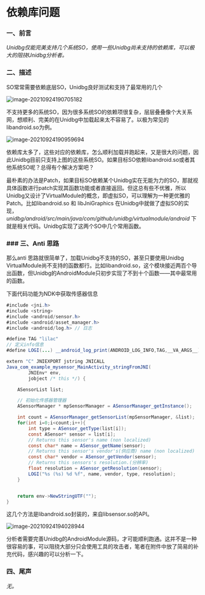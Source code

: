 # 依赖库问题

### 一、前言

*Unidbg仅能完美支持几个系统SO，使用一些Unidbg尚未支持的依赖库，可以极大的阻挠Unidbg分析者。*



### 二、描述

SO常常需要依赖底层SO，Unidbg良好测试和支持了最常用的几个

![image-20210924190705182](C:\Users\13352\Desktop\知识星球\Anti-Unidbg\依赖库问题\pics\1.png)

不支持更多的系统SO，因为很多系统SO的依赖项很复杂，层层叠叠像个大关系网，想顺利、完美的在Unidbg中加载起来太不容易了。以极为常见的libandroid.so为例。

![image-20210924190959694](C:\Users\13352\Desktop\知识星球\Anti-Unidbg\依赖库问题\pics\2.png)

依赖库太多了，这些对应的依赖库，怎么顺利加载并跑起来，又是很大的问题，因此Unidbg目前只支持上图的这些系统SO。如果目标SO依赖libandroid.so或者其他系统SO呢？总得有个解决方案吧？

最朴素的办法是Patch，如果目标SO依赖某个Unidbg实在无能为力的SO，那就视具体函数进行patch实现其函数功能或者直接返回。但这总有些不优雅，所以Unidbg又设计了VirtualModule的概念，即虚拟SO，可以理解为一种更优雅的Patch。比如libandroid.so 和 libJniGraphics 在Unidbg中就做了虚拟SO的实现， *unidbg/android/src/main/java/com/github/unidbg/virtualmodule/android*  下就是相关代码。Unidbg实现了这两个SO中几个常用函数。



### ### 三、Anti 思路

那么anti 思路就很简单了，加载Unidbg不支持的SO，甚至只要使用Unidbg VirtualModule尚不支持的函数都行。比如libandroid.so，这个模块接近两百个导出函数，但Unidbg的AndroidModule只初步实现了不到十个函数——其中最常用的函数。

下面代码功能为NDK中获取传感器信息

```java
#include <jni.h>
#include <string>
#include <android/sensor.h>
#include <android/asset_manager.h>
#include <android/log.h> // 日志

#define TAG "lilac"
// 定义info信息
#define LOGI(...) __android_log_print(ANDROID_LOG_INFO,TAG,__VA_ARGS__)

extern "C" JNIEXPORT jstring JNICALL
Java_com_example_mysensor_MainActivity_stringFromJNI(
        JNIEnv* env,
        jobject /* this */) {

    ASensorList list;

    // 初始化传感器管理器
    ASensorManager * mpSensorManager = ASensorManager_getInstance();

    int count = ASensorManager_getSensorList(mpSensorManager, &list);
    for(int i=0;i<count;i++){
        int type = ASensor_getType(list[i]);
        const ASensor* sensor = list[i];
        // Returns this sensor's name (non localized)
        const char* name = ASensor_getName(sensor);
        // Returns this sensor's vendor's(供应商) name (non localized)
        const char* vendor = ASensor_getVendor(sensor);
        // Returns this sensors's resolution.(分辨率)
        float resolution = ASensor_getResolution(sensor);
        LOGI("%s (%s) %d %f", name, vendor, type, resolution);
    }


    return env->NewStringUTF("");
}
```

这几个方法是libandroid.so封装的，来自libsensor.so的API。

![image-20210924194028944](C:\Users\13352\Desktop\知识星球\Anti-Unidbg\依赖库问题\pics\3.png)

分析者需要完善Unidbg的AndroidModule源码，才可能顺利跑通。这并不是一种很容易的事，可以阻挠大部分只会使用工具的攻击者，笔者在附件中放了简易的补充代码，感兴趣的可以分析一下。



### 四、尾声

*无。*